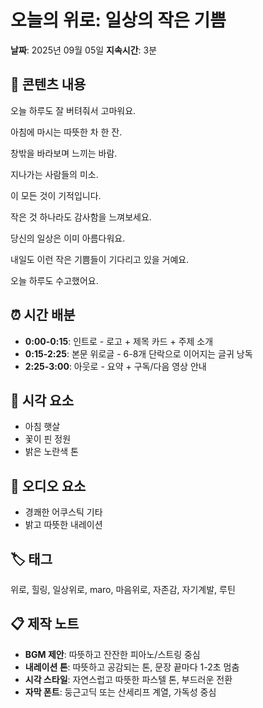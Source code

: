 # 오늘의 위로: 일상의 작은 기쁨

**날짜**: 2025년 09월 05일
**지속시간**: 3분

## 📝 콘텐츠 내용

오늘 하루도 잘 버텨줘서 고마워요. 

아침에 마시는 따뜻한 차 한 잔. 

창밖을 바라보며 느끼는 바람. 

지나가는 사람들의 미소. 

이 모든 것이 기적입니다. 

작은 것 하나라도 감사함을 느껴보세요. 

당신의 일상은 이미 아름다워요. 

내일도 이런 작은 기쁨들이 기다리고 있을 거예요. 

오늘 하루도 수고했어요.

## ⏰ 시간 배분

- **0:00-0:15**: 인트로 - 로고 + 제목 카드 + 주제 소개
- **0:15-2:25**: 본문 위로글 - 6-8개 단락으로 이어지는 글귀 낭독
- **2:25-3:00**: 아웃로 - 요약 + 구독/다음 영상 안내

## 🎨 시각 요소

- 아침 햇살
- 꽃이 핀 정원
- 밝은 노란색 톤

## 🎵 오디오 요소

- 경쾌한 어쿠스틱 기타
- 밝고 따뜻한 내레이션

## 🏷️ 태그

위로, 힐링, 일상위로, maro, 마음위로, 자존감, 자기계발, 루틴

## 📋 제작 노트

- **BGM 제안**: 따뜻하고 잔잔한 피아노/스트링 중심
- **내레이션 톤**: 따뜻하고 공감되는 톤, 문장 끝마다 1-2초 멈춤
- **시각 스타일**: 자연스럽고 따뜻한 파스텔 톤, 부드러운 전환
- **자막 폰트**: 둥근고딕 또는 산세리프 계열, 가독성 중심
